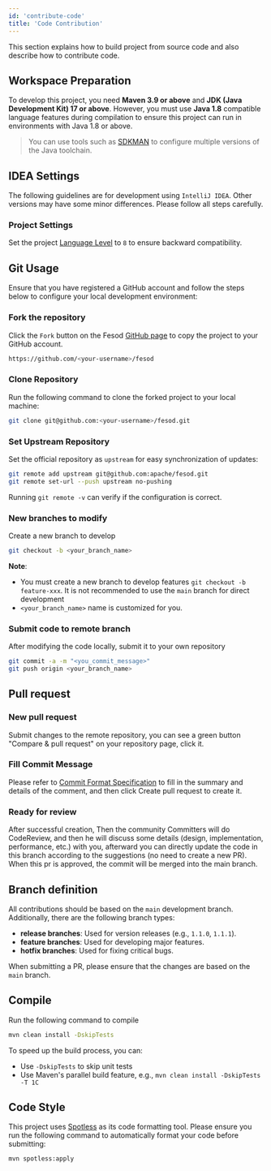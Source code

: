 ```yaml
---
id: 'contribute-code'
title: 'Code Contribution'
---
```


This section explains how to build project from source code and also describe how to contribute code.

## Workspace Preparation

To develop this project, you need **Maven 3.9 or above** and **JDK (Java Development Kit) 17 or above**. However, you must use **Java 1.8** compatible language features during compilation to ensure this project can run in environments with Java 1.8 or above.

> You can use tools such as [SDKMAN](https://sdkman.io/) to configure multiple versions of the Java toolchain.

## IDEA Settings

The following guidelines are for development using `IntelliJ IDEA`. Other versions may have some minor differences. Please follow all steps carefully.

### Project Settings

Set the project [Language Level](https://www.jetbrains.com/help/idea/project-settings-and-structure.html#language-level) to `8` to ensure backward compatibility.

## Git Usage

Ensure that you have registered a GitHub account and follow the steps below to configure your local development environment:

### Fork the repository

Click the `Fork` button on the Fesod [GitHub page](https://github.com/apache/fesod) to copy the project to your GitHub account.

```bash
https://github.com/<your-username>/fesod
```

### Clone Repository

Run the following command to clone the forked project to your local machine:

```bash
git clone git@github.com:<your-username>/fesod.git
```

### Set Upstream Repository

Set the official repository as `upstream` for easy synchronization of updates:

```bash
git remote add upstream git@github.com:apache/fesod.git
git remote set-url --push upstream no-pushing
```

Running `git remote -v` can verify if the configuration is correct.

### New branches to modify

Create a new branch to develop

```bash
git checkout -b <your_branch_name>
```

**Note**:

- You must create a new branch to develop features `git checkout -b feature-xxx`. It is not recommended to use the `main` branch for direct development
- `<your_branch_name>` name is customized for you.

### Submit code to remote branch

After modifying the code locally, submit it to your own repository

```bash
git commit -a -m "<you_commit_message>"
git push origin <your_branch_name>
```

## Pull request

### New pull request

Submit changes to the remote repository, you can see a green button "Compare & pull request" on your repository page, click it.

### Fill Commit Message

Please refer to [Commit Format Specification](./commit-format.md) to fill in the summary and details of the comment, and then click Create pull request to create it.

### Ready for review

After successful creation, Then the community Committers will do CodeReview, and then he will discuss some details (design, implementation, performance, etc.) with you, afterward you can directly update the code in this branch according to the suggestions (no need to create a new PR). When this pr is approved, the commit will be merged into the main branch.

## Branch definition

All contributions should be based on the `main` development branch. Additionally, there are the following branch types:

- **release branches**: Used for version releases (e.g., `1.1.0`, `1.1.1`).
- **feature branches**: Used for developing major features.
- **hotfix branches**: Used for fixing critical bugs.

When submitting a PR, please ensure that the changes are based on the `main` branch.

## Compile

Run the following command to compile

```bash
mvn clean install -DskipTests
```

To speed up the build process, you can:

- Use `-DskipTests` to skip unit tests
- Use Maven's parallel build feature, e.g., `mvn clean install -DskipTests -T 1C`

## Code Style

This project uses [Spotless](https://github.com/diffplug/spotless) as its code formatting tool. Please ensure you run the following command to automatically format your code before submitting:

```bash
mvn spotless:apply
```
